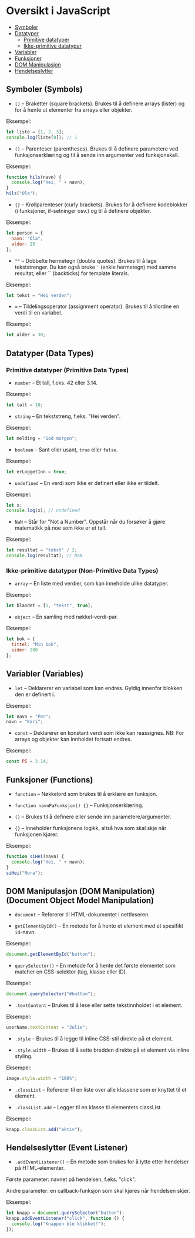 # Oversikt i JavaScript
- [Symboler](#Symboler-(Symbols))
- [Datatyper](#Datatyper)
  - [Primitive datatyper](#Primitive-datatyer)
  - [Ikke-primitive datatyper](#Ikke-primitive-datatyer)
- [Variabler](#Variabler)
- [Funksjoner](#Funksjoner)
- [DOM Manipulasjon](#DOM-Manipulasjon)
- [Hendelseslytter](#Hendelseslytter)

## Symboler (Symbols)

- `[]` – Braketter (square brackets). Brukes til å definere arrays (lister) og for å hente ut elementer fra arrays eller objekter.

Eksempel:
```javascript
let liste = [1, 2, 3];
console.log(liste[0]); // 1
```

- `()` – Parenteser (parentheses). Brukes til å definere parametere ved funksjonserklæring og til å sende inn argumenter ved funksjonskall.

Eksempel:
```javascript
function hils(navn) {
  console.log("Hei, " + navn);
}
hils("Ola");
```

- `{}` – Krøllparenteser (curly brackets). Brukes for å definere kodeblokker (i funksjoner, if-setninger osv.) og til å definere objekter.

Eksempel:
```javascript
let person = {
  navn: "Ola",
  alder: 25
};
```

- `""` – Dobbelte hermetegn (double quotes). Brukes til å lage tekststrenger. Du kan også bruke `'` (enkle hermetegn) med samme resultat, eller `` (backticks) for template literals.

Eksempel:
```javascript
let tekst = "Hei verden";
```

- `=` – Tildelingsoperator (assignment operator). Brukes til å tilordne en verdi til en variabel.

Eksempel:
```javascript
let alder = 30;
```

## Datatyper (Data Types)

### Primitive datatyper (Primitive Data Types)

- `number` – Et tall, f.eks. 42 eller 3.14.

Eksempel:
```javascript
let tall = 10;
```

- `string` – En tekststreng, f.eks. "Hei verden".

Eksempel:
```javascript
let melding = "God morgen";
```

- `boolean` – Sant eller usant, `true` eller `false`.

Eksempel:
```javascript
let erLoggetInn = true;
```

- `undefined` – En verdi som ikke er definert eller ikke er tildelt.

Eksempel:
```javascript
let x;
console.log(x); // undefined
```

- `NaN` – Står for "Not a Number". Oppstår når du forsøker å gjøre matematikk på noe som ikke er et tall.

Eksempel:
```javascript
let resultat = "tekst" / 2;
console.log(resultat); // NaN
```

### Ikke-primitive datatyper (Non-Primitive Data Types)

- `array` – En liste med verdier, som kan inneholde ulike datatyper.

Eksempel:
```javascript
let blandet = [1, "tekst", true];
```

- `object` – En samling med nøkkel-verdi-par.

Eksempel:
```javascript
let bok = {
  tittel: "Min bok",
  sider: 200
};
```

## Variabler (Variables)

- `let` – Deklarerer en variabel som kan endres. Gyldig innenfor blokken den er definert i.

Eksempel:
```javascript
let navn = "Per";
navn = "Kari";
```

- `const` – Deklarerer en konstant verdi som ikke kan reassignes. NB: For arrays og objekter kan innholdet fortsatt endres.

Eksempel:
```javascript
const PI = 3.14;
```

## Funksjoner (Functions)

- `function` – Nøkkelord som brukes til å erklære en funksjon.

- `function navnPaFunksjon() {}` – Funksjonserklæring.

- `()` – Brukes til å definere eller sende inn parametere/argumenter.

- `{}` – Inneholder funksjonens logikk, altså hva som skal skje når funksjonen kjører.

Eksempel:
```javascript
function siHei(navn) {
  console.log("Hei, " + navn);
}
siHei("Nora");
```

## DOM Manipulasjon (DOM Manipulation) (Document Object Model Manipulation)

- `document` – Refererer til HTML-dokumentet i nettleseren.

- `getElementById()` – En metode for å hente et element med et spesifikt `id`-navn.

Eksempel:
```javascript
document.getElementById("button");
```

- `querySelector()` – En metode for å hente det første elementet som matcher en CSS-selektor (tag, klasse eller ID).

Eksempel:
```javascript
document.querySelector("#button");
```

- `.textContent` – Brukes til å lese eller sette tekstinnholdet i et element.

Eksempel:
```javascript
userName.textContent = "Julie";
```

- `.style` – Brukes til å legge til inline CSS-stil direkte på et element.

- `.style.width` – Brukes til å sette bredden direkte på et element via inline styling.

Eksempel:
```javascript
image.style.width = "100%";
```

- `.classList` – Refererer til en liste over alle klassene som er knyttet til et element.

- `.classList.add` – Legger til en klasse til elementets classList.

Eksempel:
```javascript
knapp.classList.add("aktiv");
```

## Hendelseslytter (Event Listener)

- `.addEventListener()` – En metode som brukes for å lytte etter hendelser på HTML-elementer.

Første parameter: navnet på hendelsen, f.eks. "click".

Andre parameter: en callback-funksjon som skal kjøres når hendelsen skjer.

Eksempel:
```javascript
let knapp = document.querySelector("button");
knapp.addEventListener("click", function () {
  console.log("Knappen ble klikket!");
});
```

